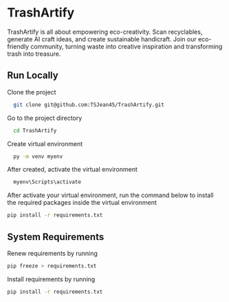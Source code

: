 # TrashArtify

TrashArtify is all about empowering eco-creativity. Scan recyclables, generate AI craft ideas, and create sustainable handicraft. Join our eco-friendly community, turning waste into creative inspiration and transforming trash into treasure.


## Run Locally

Clone the project

```bash
  git clone git@github.com:TSJean45/TrashArtify.git
```

Go to the project directory

```bash
  cd TrashArtify
```

Create virtual environment

```bash
  py -m venv myenv
```

After created, activate the virtual environment

```bash
  myenv\Scripts\activate
```

After activate your virtual environment, run the command below to install the required packages inside the virtual environment
```bash
pip install -r requirements.txt
```


## System Requirements

Renew requirements by running

```bash
pip freeze > requirements.txt
```

Install requirements by running

```bash
pip install -r requirements.txt
```

